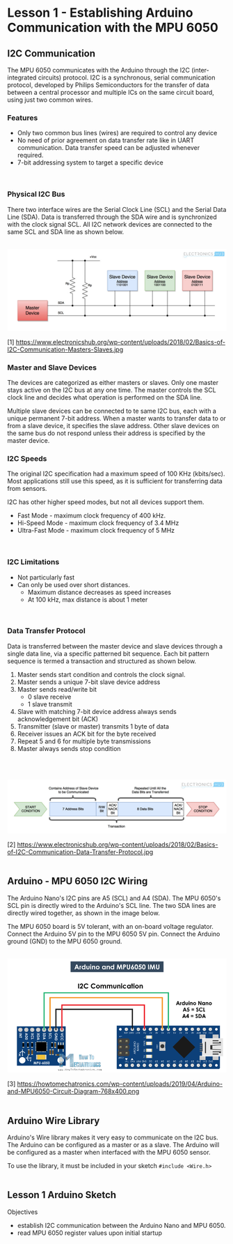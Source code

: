 # Lesson 1 - Establishing Arduino Communication with the MPU 6050

## I2C Communication

The MPU 6050 communicates with the Arduino through the I2C (inter-integrated circuits) protocol. I2C is a synchronous, serial communication protocol, developed by Philips Semiconductors for the transfer of data between a central processor and multiple ICs on the same circuit board, using just two common wires.<br>

### Features

- Only two common bus lines (wires) are required to control any device 
- No need of prior agreement on data transfer rate like in UART communication. Data transfer speed can be adjusted whenever required.
- 7-bit addressing system to target a specific device
<br>

### Physical I2C Bus

There two interface wires are the Serial Clock Line (SCL) and the Serial Data Line (SDA). Data is transferred through the SDA wire and is synchronized with the clock signal SCL. All I2C network devices are connected to the same SCL and SDA line as shown below.
 <br><br>

![I2C Master Slave](./images/Basics-of-I2C-Communication-Masters-Slaves.jpg "I2C Master Slave")<br>

[1] https://www.electronicshub.org/wp-content/uploads/2018/02/Basics-of-I2C-Communication-Masters-Slaves.jpg <br>

### Master and Slave Devices

The devices are categorized as either masters or slaves. Only one master stays active on the I2C bus at any one time. The master controls the SCL clock line and decides what operation is performed on the SDA line.

Multiple slave devices can be connected to te same I2C bus, each with a unique permanent 7-bit address. When a master wants to transfer data to or from a slave device, it specifies the slave address. Other slave devices on the same bus do not respond unless their address is specified by the master device.<br>

### I2C Speeds

The original I2C specification had a maximum speed of 100 KHz (kbits/sec). Most applications still use this speed, as it is sufficient for transferring data from sensors.

I2C has other higher speed modes, but not all devices support them.
- Fast Mode - maximum clock frequency of 400 kHz.
- Hi-Speed Mode - maximum clock frequency of 3.4 MHz
- Ultra-Fast Mode - maximum clock frequency of 5 MHz
<br>

### I2C Limitations

- Not particularly fast
- Can only be used over short distances.
    - Maximum distance decreases as speed increases
    - At 100 kHz, max distance is about 1 meter
<br>

### Data Transfer Protocol

Data is transferred between the master device and slave devices through a single data line, via a specific patterned bit sequence. Each bit pattern sequence is termed a transaction and structured as shown below. 

1. Master sends start condition and controls the clock signal.
2. Master sends a unique 7-bit slave device address
3. Master sends read/write bit 
    - 0 slave receive
    - 1 slave transmit
4. Slave with matching 7-bit device address always sends acknowledgement bit (ACK)
5. Transmitter (slave or master) transmits 1 byte of data
6. Receiver issues an ACK bit for the byte received
7. Repeat 5 and 6 for multiple byte transmissions
8. Master always sends stop condition
<br>
<br>

![I2C Data Transfer](./images/Basics-of-I2C-Communication-Data-Transfer-Protocol.jpg "I2C Data Transfer")<br>

[2] https://www.electronicshub.org/wp-content/uploads/2018/02/Basics-of-I2C-Communication-Data-Transfer-Protocol.jpg 
<br>
<br>

## Arduino - MPU 6050 I2C Wiring

The Arduino Nano's I2C pins are A5 (SCL) and A4 (SDA). The MPU 6050's SCL pin is directly wired to the Arduino's SCL line. The two SDA lines are directly wired together, as shown in the image below.

The MPU 6050 board is 5V tolerant, with an on-board voltage regulator. Connect the Arduino 5V pin to the MPU 6050 5V pin. Connect the Arduino ground (GND) to the MPU 6050 ground.
<br><br>

![arduino mpu 6050 i2c](./images/Arduino-and-MPU6050-Circuit-Diagram.png "i2c wiring")<br>

[3] https://howtomechatronics.com/wp-content/uploads/2019/04/Arduino-and-MPU6050-Circuit-Diagram-768x400.png
<br>
<br>

## Arduino Wire Library

Arduino's Wire library makes it very easy to communicate on the I2C bus. The Arduino can be configured as a master or as a slave. The Arduino will be configured as a master when interfaced with the MPU 6050 sensor.

To use the library, it must be included in your sketch `#include <Wire.h>`
<br>
<br>

## Lesson 1 Arduino Sketch

Objectives
- establish I2C communication between the Arduino Nano and MPU 6050.
- read MPU 6050 register values upon initial startup